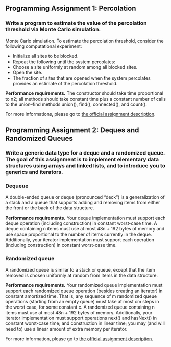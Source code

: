 ## Programming Assignment 1: Percolation

### Write a program to estimate the value of the percolation threshold via Monte Carlo simulation.

Monte Carlo simulation. To estimate the percolation threshold, consider the following computational experiment:

* Initialize all sites to be blocked.
* Repeat the following until the system percolates:
* Choose a site uniformly at random among all blocked sites.
* Open the site.
* The fraction of sites that are opened when the system percolates provides an estimate of the percolation threshold.

__Performance requirements.__
The constructor should take time proportional to n2; all methods should take constant time plus a constant number of calls to the union–find methods union(), find(), connected(), and count().

For more informations, please go to [the official assignment
description][1].

## Programming Assignment 2: Deques and Randomized Queues

### Write a generic data type for a deque and a randomized queue. The goal of this assignment is to implement elementary data structures using arrays and linked lists, and to introduce you to generics and iterators.

### Dequeue
A double-ended queue or deque (pronounced “deck”) is a generalization of a stack and a queue that supports adding and removing items from either the front or the back of the data structure. 

__Performance requirements.__  Your deque implementation must support each deque operation (including construction) in constant worst-case time. A deque containing n items must use at most 48n + 192 bytes of memory and use space proportional to the number of items currently in the deque. Additionally, your iterator implementation must support each operation (including construction) in constant worst-case time.


### Randomized queue
A randomized queue is similar to a stack or queue, except that the item removed is chosen uniformly at random from items in the data structure.

__Performance requirements.__  Your randomized queue implementation must support each randomized queue operation (besides creating an iterator) in constant amortized time. That is, any sequence of m randomized queue operations (starting from an empty queue) must take at most cm steps in the worst case, for some constant c. A randomized queue containing n items must use at most 48n + 192 bytes of memory. Additionally, your iterator implementation must support operations next() and hasNext() in constant worst-case time; and construction in linear time; you may (and will need to) use a linear amount of extra memory per iterator.

For more information, please go to [the official assignment
description][2].


[1]: http://coursera.cs.princeton.edu/algs4/assignments/percolation.html
[2]: http://coursera.cs.princeton.edu/algs4/assignments/queues.html
